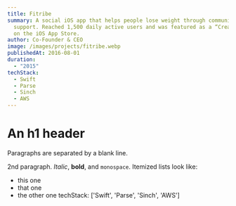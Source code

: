 ```yaml
---
title: Fitribe
summary: A social iOS app that helps people lose weight through community
  support. Reached 1,500 daily active users and was featured as a “Creative App”
  on the iOS App Store.
author: Co-Founder & CEO
image: /images/projects/fitribe.webp
publishedAt: 2016-08-01
duration:
  - "2015"
techStack:
  - Swift
  - Parse
  - Sinch
  - AWS
---
```

# An h1 header

Paragraphs are separated by a blank line.

2nd paragraph. _Italic_, **bold**, and `monospace`. Itemized lists look like:

*   this one
*   that one
*   the other one techStack: \['Swift', 'Parse', 'Sinch', 'AWS'\]